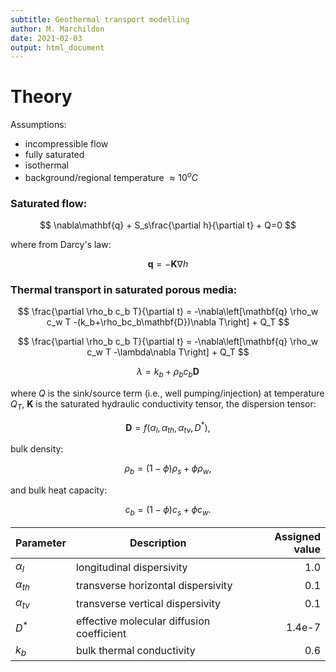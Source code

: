 ```yaml
---
subtitle: Geothermal transport modelling
author: M. Marchildon
date: 2021-02-03
output: html_document
---
```


# Theory

Assumptions:

- incompressible flow
- fully saturated
- isothermal
- background/regional temperature $\approx 10^oC$

### Saturated flow:

$$
  \nabla\mathbf{q} + S_s\frac{\partial h}{\partial t} + Q=0
$$

where from Darcy's law:

$$
  \mathbf{q}=-\mathbf{K}\nabla h
$$

### Thermal transport in saturated porous media:
<!-- $$ -->
<!--   -\nabla(\mathbf{q}-\phi\mathbf{D}\nabla C) \pm Q_C=\phi R \left(\frac{\partial C}{\partial t} + \lambda C\right) -->
<!-- $$ -->

$$
  \frac{\partial \rho_b c_b T}{\partial t} = -\nabla\left[\mathbf{q} \rho_w c_w T -(k_b+\rho_bc_b\mathbf{D})\nabla T\right] + Q_T
$$

$$
  \frac{\partial \rho_b c_b T}{\partial t} = -\nabla\left[\mathbf{q} \rho_w c_w T -\lambda\nabla T\right] + Q_T
$$

$$
  \lambda=k_b+\rho_bc_b\mathbf{D}
$$

where $Q$ is the sink/source term (i.e., well pumping/injection) at temperature $Q_T$, $\mathbf{K}$ is the saturated hydraulic conductivity tensor, the dispersion tensor:

$$
  \mathbf{D}=f\left(\alpha_l, \alpha_{th}, \alpha_{tv}, D^*\right),
$$

bulk density:

$$
  \rho_b = (1-\phi)\rho_s+\phi \rho_w,
$$

and bulk heat capacity:

$$
  c_b = (1-\phi)c_s+\phi c_w.
$$

| Parameter     | Description               | Assigned value  |
|---------------|---------------------------|----------------:|
| $\alpha_l$    | longitudinal dispersivity |             1.0 |
| $\alpha_{th}$ | transverse horizontal dispersivity |             0.1 |
| $\alpha_{tv}$ | transverse vertical dispersivity |             0.1 |
| $D^*$         | effective molecular diffusion coefficient |   1.4e-7 |
| $k_b$         | bulk thermal conductivity      |    0.6 |


